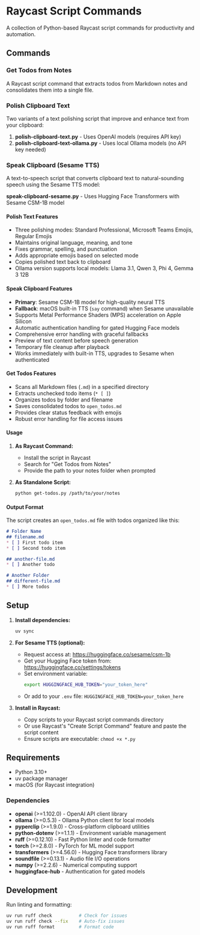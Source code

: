 # Raycast Script Commands

A collection of Python-based Raycast script commands for productivity and automation.

## Commands

### Get Todos from Notes

A Raycast script command that extracts todos from Markdown notes and consolidates them into a single file.

### Polish Clipboard Text

Two variants of a text polishing script that improve and enhance text from your clipboard:

1. **polish-clipboard-text.py** - Uses OpenAI models (requires API key)
2. **polish-clipboard-text-ollama.py** - Uses local Ollama models (no API key needed)

### Speak Clipboard (Sesame TTS)

A text-to-speech script that converts clipboard text to natural-sounding speech using the Sesame TTS model:

**speak-clipboard-sesame.py** - Uses Hugging Face Transformers with Sesame CSM-1B model

#### Polish Text Features

- Three polishing modes: Standard Professional, Microsoft Teams Emojis, Regular Emojis
- Maintains original language, meaning, and tone
- Fixes grammar, spelling, and punctuation
- Adds appropriate emojis based on selected mode
- Copies polished text back to clipboard
- Ollama version supports local models: Llama 3.1, Qwen 3, Phi 4, Gemma 3 12B

#### Speak Clipboard Features

- **Primary**: Sesame CSM-1B model for high-quality neural TTS
- **Fallback**: macOS built-in TTS (`say` command) when Sesame unavailable
- Supports Metal Performance Shaders (MPS) acceleration on Apple Silicon
- Automatic authentication handling for gated Hugging Face models
- Comprehensive error handling with graceful fallbacks
- Preview of text content before speech generation
- Temporary file cleanup after playback
- Works immediately with built-in TTS, upgrades to Sesame when authenticated

#### Get Todos Features

- Scans all Markdown files (`.md`) in a specified directory
- Extracts unchecked todo items (`* [ ]`)
- Organizes todos by folder and filename
- Saves consolidated todos to `open_todos.md`
- Provides clear status feedback with emojis
- Robust error handling for file access issues

#### Usage

1. **As Raycast Command:**
   - Install the script in Raycast
   - Search for "Get Todos from Notes"
   - Provide the path to your notes folder when prompted

2. **As Standalone Script:**
   ```bash
   python get-todos.py /path/to/your/notes
   ```

#### Output Format

The script creates an `open_todos.md` file with todos organized like this:

```markdown
# Folder Name
## filename.md
* [ ] First todo item
* [ ] Second todo item

## another-file.md
* [ ] Another todo

# Another Folder
## different-file.md
* [ ] More todos
```

## Setup

1. **Install dependencies:**
   ```bash
   uv sync
   ```

2. **For Sesame TTS (optional):**
   - Request access at: https://huggingface.co/sesame/csm-1b
   - Get your Hugging Face token from: https://huggingface.co/settings/tokens
   - Set environment variable:
     ```bash
     export HUGGINGFACE_HUB_TOKEN="your_token_here"
     ```
   - Or add to your `.env` file: `HUGGINGFACE_HUB_TOKEN=your_token_here`

3. **Install in Raycast:**
   - Copy scripts to your Raycast script commands directory
   - Or use Raycast's "Create Script Command" feature and paste the script content
   - Ensure scripts are executable: `chmod +x *.py`

## Requirements

- Python 3.10+
- uv package manager
- macOS (for Raycast integration)

### Dependencies

- **openai** (>=1.102.0) - OpenAI API client library
- **ollama** (>=0.5.3) - Ollama Python client for local models
- **pyperclip** (>=1.9.0) - Cross-platform clipboard utilities  
- **python-dotenv** (>=1.1.1) - Environment variable management
- **ruff** (>=0.12.10) - Fast Python linter and code formatter
- **torch** (>=2.8.0) - PyTorch for ML model support
- **transformers** (>=4.56.0) - Hugging Face transformers library
- **soundfile** (>=0.13.1) - Audio file I/O operations
- **numpy** (>=2.2.6) - Numerical computing support
- **huggingface-hub** - Authentication for gated models

## Development

Run linting and formatting:
```bash
uv run ruff check          # Check for issues
uv run ruff check --fix    # Auto-fix issues
uv run ruff format         # Format code
```